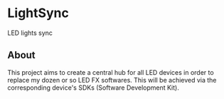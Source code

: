 # LightSync
LED lights sync

## About
This project aims to create a central hub for all LED devices in order to replace my dozen or so LED FX softwares. This will be achieved via the corresponding device's SDKs (Software Development Kit).

